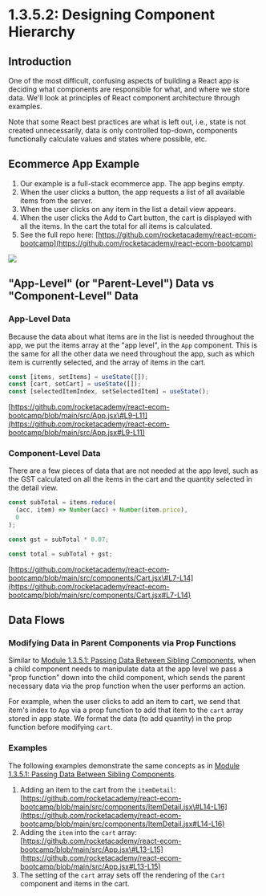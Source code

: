 # 1.3.5.2: Designing Component Hierarchy

## Introduction

One of the most difficult, confusing aspects of building a React app is deciding what components are responsible for what, and where we store data. We'll look at principles of React component architecture through examples.

Note that some React best practices are what is left out, i.e., state is not created unnecessarily, data is only controlled top-down, components functionally calculate values and states where possible, etc.

## Ecommerce App Example

1. Our example is a full-stack ecommerce app. The app begins empty.
2. When the user clicks a button, the app requests a list of all available items from the server.
3. When the user clicks on any item in the list a detail view appears.
4. When the user clicks the Add to Cart button, the cart is displayed with all the items. In the cart the total for all items is calculated.
5. See the full repo here: [https://github.com/rocketacademy/react-ecom-bootcamp](https://github.com/rocketacademy/react-ecom-bootcamp)

![](../../.gitbook/assets/shopping.jpg)

## "App-Level" \(or "Parent-Level"\) Data vs "Component-Level" Data

### App-Level Data

Because the data about what items are in the list is needed throughout the app, we put the items array at the "app level", in the `App` component. This is the same for all the other data we need throughout the app, such as which item is currently selected, and the array of items in the cart.

```javascript
const [items, setItems] = useState([]);
const [cart, setCart] = useState([]);
const [selectedItemIndex, setSelectedItem] = useState();
```

[https://github.com/rocketacademy/react-ecom-bootcamp/blob/main/src/App.jsx\#L9-L11](https://github.com/rocketacademy/react-ecom-bootcamp/blob/main/src/App.jsx#L9-L11)

### Component-Level Data

There are a few pieces of data that are not needed at the app level, such as the GST calculated on all the items in the cart and the quantity selected in the detail view.

```javascript
const subTotal = items.reduce(
  (acc, item) => Number(acc) + Number(item.price),
  0
);

const gst = subTotal * 0.07;

const total = subTotal + gst;
```

[https://github.com/rocketacademy/react-ecom-bootcamp/blob/main/src/components/Cart.jsx\#L7-L14](https://github.com/rocketacademy/react-ecom-bootcamp/blob/main/src/components/Cart.jsx#L7-L14)

## Data Flows

### Modifying Data in Parent Components via Prop Functions

Similar to [Module 1.3.5.1: Passing Data Between Sibling Components](1.3.5.1-passing-data-between-sibling-components.md), when a child component needs to manipulate data at the app level we pass a "prop function" down into the child component, which sends the parent necessary data via the prop function when the user performs an action.

For example, when the user clicks to add an item to cart, we send that item's index to `App` via a prop function to add that item to the `cart` array stored in app state. We format the data \(to add quantity\) in the prop function before modifying `cart`.

### Examples

The following examples demonstrate the same concepts as in [Module 1.3.5.1: Passing Data Between Sibling Components](1.3.5.1-passing-data-between-sibling-components.md).

1. Adding an item to the cart from the `itemDetail`: [https://github.com/rocketacademy/react-ecom-bootcamp/blob/main/src/components/ItemDetail.jsx\#L14-L16](https://github.com/rocketacademy/react-ecom-bootcamp/blob/main/src/components/ItemDetail.jsx#L14-L16)
2. Adding the `item` into the `cart` array: [https://github.com/rocketacademy/react-ecom-bootcamp/blob/main/src/App.jsx\#L13-L15](https://github.com/rocketacademy/react-ecom-bootcamp/blob/main/src/App.jsx#L13-L15)
3. The setting of the `cart` array sets off the rendering of the `Cart` component and items in the cart.
